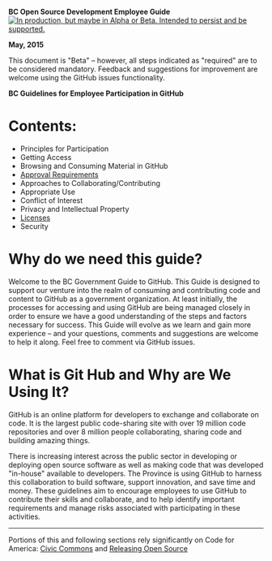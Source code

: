**BC Open Source Development Employee Guide**
<a rel="Delivery" href="https://github.com/BCDevExchange/docs/blob/master/discussion/projectstates.md"><img alt="In production, but maybe in Alpha or Beta. Intended to persist and be supported." style="border-width:0" src="http://bcdevexchange.org/badge/3.svg" title="In production, but maybe in Alpha or Beta. Intended to persist and be supported." /></a> 


**May, 2015**

This document is "Beta" – however, all steps indicated as "required" are to be considered mandatory. Feedback and suggestions for improvement are welcome using the GitHub issues functionality.

**BC Guidelines for Employee Participation in GitHub**
# Contents: #

- Principles for Participation
- Getting Access
- Browsing and Consuming Material in GitHub
- [Approval Requirements](Content-Approval-Checklist.md)
- Approaches to Collaborating/Contributing
- Appropriate Use
- Conflict of Interest
- Privacy and Intellectual Property
- [Licenses](Licenses.md)
- Security


# Why do we need this guide?

Welcome to the BC Government Guide to GitHub. This Guide is designed to support our venture into the realm of consuming and contributing code and content to GitHub as a government organization. At least initially, the processes for accessing and using GitHub are being managed closely in order to ensure we have a good understanding of the steps and factors necessary for success. This Guide will evolve as we learn and gain more experience – and your questions, comments and suggestions are welcome to help it along. Feel free to comment via GitHub issues.

# What is Git Hub and Why are We Using It?

GitHub is an online platform for developers to exchange and collaborate on code.  It is the largest public code-sharing site with over 19 million code repositories and over 8 million people collaborating, sharing code and building amazing things.

There is increasing interest across the public sector in developing or deploying open source software as well as making code that was developed "in-house" available to developers. The Province is using GitHub to harness this collaboration to build software, support innovation, and save time and money. These guidelines aim to encourage employees to use GitHub to contribute their skills and collaborate, and to help identify important requirements and manage risks associated with participating in these activities.

----------

Portions of this and following sections rely significantly on Code for America: [Civic Commons](http://wiki.civiccommons.org/Releasing_Open_Source) and [Releasing Open Source](http://wiki.civiccommons.org/Releasing_Open_Source)